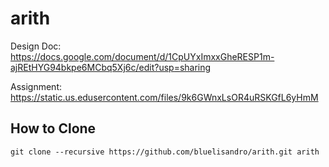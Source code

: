 # arith

Design Doc: https://docs.google.com/document/d/1CpUYxImxxGheRESP1m-ajREtHYG94bkpe6MCbq5Xj6c/edit?usp=sharing

Assignment: https://static.us.edusercontent.com/files/9k6GWnxLsOR4uRSKGfL6yHmM

## How to Clone
	git clone --recursive https://github.com/bluelisandro/arith.git arith 

